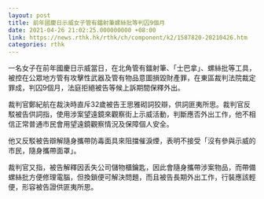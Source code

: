 ```yaml
---
layout: post
title: 前年國慶日示威女子管有鐳射筆螺絲批等判囚9個月
date: 2021-04-26 21:02:25.000000000 +08:00
link: https://news.rthk.hk/rthk/ch/component/k2/1587820-20210426.htm
categories: rthk
---
```


一名女子在前年國慶日示威當日，在北角管有鐳射筆、「士巴拿」、螺絲批等工具，被控在公眾地方管有攻擊性武器及管有物品意圖損毀財產罪，在東區裁判法院裁定罪成，判囚9個月，法庭拒絕被告等候上訴期間保釋外出。

裁判官鄭紀航在裁決時直斥32歲被告王思雅砌詞狡辯，供詞匪夷所思。裁判官反駁被告供詞指，使用涉案望遠鏡來觀察街上示威活動，判斷應否外出工作，他不相信正常普通市民會用望遠鏡觀察情況及保障個人安全。

他又反駁被告辯解隨身攜帶防毒面具來阻擋催淚煙，表明不接受「沒有參與示威的市民，隨身攜帶面罩」。

裁判官又指，被告解釋因丢失公司儲物櫃鑰匙，因此會隨身攜帶涉案物品，而帶備螺絲批方便修理電腦，但換鎖便可解決問題，而且被告長期外出工作，行裝應該輕便，形容被告證供匪夷所思。
